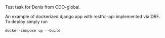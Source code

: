 Test task for Denis from CDO-global. 

An example of dockerized django app with restful-api implemented via DRF.
To deploy simply run
```docker
docker-compose up --build
```
